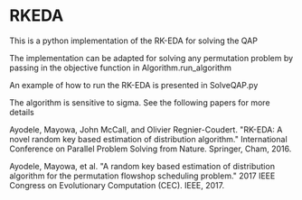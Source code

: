 # RKEDA
This is a python implementation of the RK-EDA for solving the QAP

The implementation can be adapted for solving any permutation problem by passing in the objective function in Algorithm.run_algorithm


An example of how to run the RK-EDA is presented in SolveQAP.py


The algorithm is sensitive to sigma. See the following papers for more details




Ayodele, Mayowa, John McCall, and Olivier Regnier-Coudert. "RK-EDA: A novel random key based estimation of distribution algorithm." International Conference on Parallel Problem Solving from Nature. Springer, Cham, 2016.

Ayodele, Mayowa, et al. "A random key based estimation of distribution algorithm for the permutation flowshop scheduling problem." 2017 IEEE Congress on Evolutionary Computation (CEC). IEEE, 2017.
